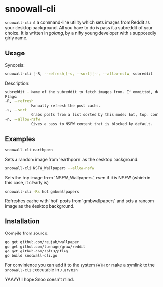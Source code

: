 # snoowall-cli

`snoowall-cli` is a command-line utility which sets images from Reddit as your desktop background. All you have to do is pass it a subreddit of your choice. It is written in *golang*, by a nifty young developer with a supposedly girly name.

## Usage

Synopsis:
```bash
snoowall-cli [-R, --refresh][-s, --sort][-n, --allow-nsfw] subreddit
```

Description: 
```bash
subreddit - Name of the subreddit to fetch images from. If ommitted, defaults to 'wallpaper'.
Flags:            
-R, --refresh
            Manually refresh the post cache.
-s, --sort 
            Grabs posts from a list sorted by this mode: hot, top, controversial, new, best.
-n, --allow-nsfw
            Gives a pass to NSFW content that is blocked by default.

```



## Examples

```bash
snoowall-cli earthporn 
```
Sets a random image from 'earthporn' as the desktop background.
```bash
snoowall-cli NSFW_Wallpapers --allow-nsfw 
```
Sets the top image from 'NSFW_Wallpapers', even if it is NSFW (which in this case, it clearly is).
```bash
snoowall-cli -Rs hot gmbwallpapers
```
Refreshes cache with 'hot' posts from 'gmbwallpapers' and sets a random image as the desktop background.  

## Installation

Compile from source:
```bash
go get github.com/reujab/wallpaper
go get github.com/turnage/graw/reddit
go get github.com/spf13/pflag
go build snoowall-cli.go
```
For convinience you can add it to the system `PATH` or make a symlink to the `snoowall-cli` executable in `/usr/bin`

YAAAY! I hope Snoo doesn't mind.
